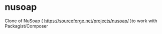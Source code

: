 nusoap
======

Clone of NuSoap ( https://sourceforge.net/projects/nusoap/ )to work with Packagist/Composer